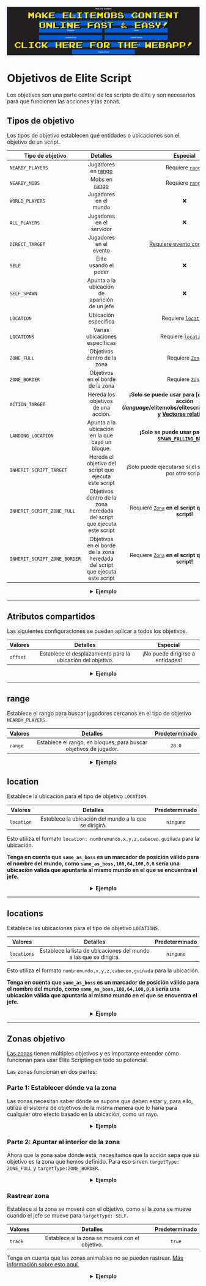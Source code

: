 [![webapp_banner.jpg](../../../img/wiki/webapp_banner.jpg)](https://magmaguy.com/webapp/webapp.html)

# Objetivos de Elite Script

Los objetivos son una parte central de los scripts de élite y son necesarios para que funcionen las acciones y las zonas.

## Tipos de objetivo

Los tipos de objetivo establecen qué entidades o ubicaciones son el objetivo de un script.

| Tipo de objetivo                  |                                    Detalles                                     |                                                                                                   Especial                                                                                                   |
|------------------------------|:------------------------------------------------------------------------------:|:-----------------------------------------------------------------------------------------------------------------------------------------------------------------------------------------------------------:|
| `NEARBY_PLAYERS`             | Jugadores en [rango]($language$/elitemobs/elitescript_targets.md&section=range)  |                                                                Requiere [`range`]($language$/elitemobs/elitescript_targets.md&section=range)                                                                |
| `NEARBY_MOBS`                |       Mobs en [rango]($language$/elitemobs/elitescript_targets.md&section=range)        |                                                                Requiere [`range`]($language$/elitemobs/elitescript_targets.md&section=range)                                                                |
| `WORLD_PLAYERS`              |                                Jugadores en el mundo                                |                                                                                                      ❌                                                                                                      |
| `ALL_PLAYERS`                |                             Jugadores en el servidor                              |                                                                                                      ❌                                                                                                      |
| `DIRECT_TARGET`              |                                Jugadores en el evento                                |                                                                   [Requiere evento compatible]($language$/elitemobs/elitescript_events.md)                                                                   |
| `SELF`                       |                               Élite usando el poder                                |                                                                                                      ❌                                                                                                      |
| `SELF_SPAWN`                 |                      Apunta a la ubicación de aparición de un jefe                      |                                                                                                      ❌                                                                                                      |
| `LOCATION`                   |                               Ubicación específica                                |                                                             Requiere [`location`]($language$/elitemobs/elitescript_targets.md&section=location)                                                             |
| `LOCATIONS`                  |                           Varias ubicaciones específicas                           |                                                            Requiere [`locations`]($language$/elitemobs/elitescript_targets.md&section=locations)                                                            |
| `ZONE_FULL`                  |                             Objetivos dentro de la zona                             |                                                                        Requiere [`Zona`]($language$/elitemobs/elitescript_zones.md)                                                                         |
| `ZONE_BORDER`                |                             Objetivos en el borde de la zona                             |                                                                        Requiere [`Zona`]($language$/elitemobs/elitescript_zones.md)                                                                         |
| `ACTION_TARGET`              |                      Hereda los objetivos de una acción.                      |                 **¡Solo se puede usar para [condiciones] de acción ($language$/elitemobs/elitescript_conditions.md) y [Vectores relativos]($language$/elitemobs/elitescript_relative_vectors.md)!**                 |
| `LANDING_LOCATION`           |                     Apunta a la ubicación en la que cayó un bloque.                      |                                        **¡Solo se puede usar para la acción [`SPAWN_FALLING_BLOCK`]($language$/elitemobs/elitescript_actions.md&section=spawn_falling_block)!**                                         |
| `INHERIT_SCRIPT_TARGET`      |           Hereda el objetivo del script que ejecuta este script            |                                                                          ¡Solo puede ejecutarse si el script fue llamado por otro script!                                                                          |
| `INHERIT_SCRIPT_ZONE_FULL`   |     Objetivos dentro de la zona heredada del script que ejecuta este script     |                                                 Requiere [`Zona`]($language$/elitemobs/elitescript_zones.md) **en el script que llama a este script!**                                                  |
| `INHERIT_SCRIPT_ZONE_BORDER` |     Objetivos en el borde de la zona heredada del script que ejecuta este script     |                                                 Requiere [`Zona`]($language$/elitemobs/elitescript_zones.md) **en el script que llama a este script!**                                                  |

<div align="center">

<details>

<summary><b>Ejemplo</b></summary>

<div align="left">

```yaml
eliteScript:
  Example:
    Events:
    - EliteMobDeathEvent
    Actions:
      - action: MESSAGE
        Target:
          targetType: ALL_PLAYERS
        sValue: "&2¡Hola Mundo!"
```

Esto envía un mensaje al objetivo. Dado que el objetivo está establecido en `ALL_PLAYERS`, enviará ese mensaje a todos los jugadores en línea.

</div>

</details>

</div>

---

## Atributos compartidos

Las siguientes configuraciones se pueden aplicar a todos los objetivos.

| Valores | Detalles | Especial |
| --- | :-: | :-: |
| `offset` | Establece el desplazamiento para la ubicación del objetivo. | ¡No puede dirigirse a entidades! |

<div align="center">

<details>

<summary><b>Ejemplo</b></summary>

<div align="left">

```yaml
eliteScript:
  Example:
    Events:
    - EliteMobDeathEvent
    Actions
    - action: STRIKE_LIGHTNING
      Target:
        targetType: SELF
        offset: "0,2,0"
```

Esto genera un rayo 2 bloques por encima del jefe. Tenga en cuenta que STRIKE_LIGHTNING utiliza ubicaciones y no afecta a las entidades, por lo que puede tener desplazamientos.

No puede establecer un desplazamiento para enviar un mensaje, ya que los mensajes se envían a los jugadores. Sin embargo, puede establecer un desplazamiento a una zona que luego pueda apuntar a entidades.

</div>

</details>

</div>

---

## range

Establece el rango para buscar jugadores cercanos en el tipo de objetivo `NEARBY_PLAYERS`.

| Valores | Detalles | Predeterminado |
| --- | :-: | :-: |
| `range` | Establece el rango, en bloques, para buscar objetivos de jugador. | `20.0` |

<div align="center">

<details>

<summary><b>Ejemplo</b></summary>

<div align="left">

```yaml
eliteScript:
  Example:
    Events:
    - EliteMobDeathEvent
    Actions:
      - action: MESSAGE
        Target:
          targetType: NEARBY_PLAYERS
          range: 25.0
        sValue: "&2¡Jugadores objetivo dentro de los 25 bloques!"
```

Esto envía un mensaje a los jugadores dentro de los 25 bloques del jefe cuando el jefe muere.

</div>

</details>

</div>

## location

Establece la ubicación para el tipo de objetivo `LOCATION`.

| Valores | Detalles | Predeterminado |
| --- | :-: | :-: |
| `location` | Establece la ubicación del mundo a la que se dirigirá. | `ninguno` |

Esto utiliza el formato `location: nombremundo,x,y,z,cabeceo,guiñada` para la ubicación.

**Tenga en cuenta que `same_as_boss` es un marcador de posición válido para el nombre del mundo, como `same_as_boss,100,64,100,0,0` sería una ubicación válida que apuntaría al mismo mundo en el que se encuentra el jefe.**

<div align="center">

<details>

<summary><b>Ejemplo</b></summary>

<div align="left">

```yaml
eliteScript:
  Example:
    Events:
    - EliteMobDeathEvent
    Actions
    - action: STRIKE_LIGHTNING
      Target:
        targetType: LOCATION
        location: "miMundo,100,64,200,0,0"
```

Esto genera un rayo en la ubicación x=100, y=64, z=200 de un mundo llamado `miMundo`.

</div>

</details>

</div>

---

## locations

Establece las ubicaciones para el tipo de objetivo `LOCATIONS`.

| Valores | Detalles | Predeterminado |
| --- | :-: | :-: |
| `locations` | Establece la lista de ubicaciones del mundo a las que se dirigirá. | `ninguno` |

Esto utiliza el formato `nombremundo,x,y,z,cabeceo,guiñada` para la ubicación.

**Tenga en cuenta que `same_as_boss` es un marcador de posición válido para el nombre del mundo, como `same_as_boss,100,64,100,0,0` sería una ubicación válida que apuntaría al mismo mundo en el que se encuentra el jefe.**

<div align="center">

<details>

<summary><b>Ejemplo</b></summary>

<div align="left">

```yaml
eliteScript:
  Example:
    Events:
    - EliteMobDeathEvent
    Actions
    - action: STRIKE_LIGHTNING
      Target:
        targetType: LOCATIONS
        locations:
        - "miMundo,100,64,200,0,0"
        - "same_as_boss,-100,12,130,0,0"
```

Esto genera un rayo en la ubicación x=100, y=64, z=200 de un mundo llamado `miMundo` y otro rayo en el mismo mundo que el jefe en la ubicación x=-100, y=12 y z=130.

</div>

</details>

</div>

---

## Zonas objetivo

[Las zonas]($language$/elitemobs/elitescript_zones.md) tienen múltiples objetivos y es importante entender cómo funcionan para usar Elite Scripting en todo su potencial.

Las zonas funcionan en dos partes:

### Parte 1: Establecer dónde va la zona

Las zonas necesitan saber dónde se supone que deben estar y, para ello, utiliza el sistema de objetivos de la misma manera que lo haría para cualquier otro efecto basado en la ubicación, como un rayo.

<div align="center">

<details>

<summary><b>Ejemplo</b></summary>

<div align="left">

```yaml
eliteScript:
  VisualCylinder:
    Events:
    - EliteMobDamagedEvent
    Zone:
      radius: 10.0
      shape: CYLINDER
      height: 1
      filter: PLAYER
      borderRadius: 5.0
      Target:
        targetType: SELF
```

Esto genera una zona cilíndrica alrededor del jefe. Tenga en cuenta que aún no se han establecido acciones en este ejemplo, eso se cubre a continuación.

Algunas zonas, como [STATIC_RAY]($language$/elitemobs/elitescript_zones.md&section=static_ray), tienen dos o más objetivos. Esto se debe a que los rayos son líneas y las líneas se definen por dos puntos. Esto se trata de forma más extensa en la página de [zonas]($language$/elitemobs/elitescript_zones.md), pero fundamentalmente todas funcionan de la misma manera.

</div>

</details>

</div>

### Parte 2: Apuntar al interior de la zona

Ahora que la zona sabe dónde está, necesitamos que la acción sepa que su objetivo es la zona que hemos definido. Para eso sirven `targetType: ZONE_FULL` y `targetType:ZONE_BORDER`.

<div align="center">

<details>

<summary><b>Ejemplo</b></summary>

<div align="left">

```yaml
eliteScript:
  VisualCylinder:
    Events:
    - EliteMobDamagedEvent
    Zone:
      radius: 10.0
      shape: CYLINDER
      height: 1
      filter: PLAYER
      borderRadius: 5.0
      Target:
        targetType: SELF
    Actions:
    - action: SPAWN_PARTICLE
      times: 12
      repeatEvery: 5
      particles:
      - particle: SMOKE_NORMAL
      Target:
        targetType: ZONE_FULL
        track: false
```

Usando la misma zona de la primera parte, ahora agregamos la acción. El objetivo para esta acción es `ZONE_FULL`, lo que significa que generará partículas dentro de toda la zona.

Tenga en cuenta que ZONE_BORDER no está disponible para todas las zonas. Más información sobre esto en la página de [zonas de script]($language$/elitemobs/elitescript_zones.md).

</div>

</details>

</div>

### Rastrear zona

Establece si la zona se moverá con el objetivo, como si la zona se mueve cuando el jefe se mueve para `targetType: SELF`.

| Valores | Detalles | Predeterminado |
| --- | :-: | :-: |
| `track` | Establece si la zona se moverá con el objetivo. | `true` |

Tenga en cuenta que las zonas animables no se pueden rastrear. [Más información sobre esto aquí.]($language$/elitemobs/elitescript_zones.md&section=animatable)

<div align="center">

<details>

<summary><b>Ejemplo</b></summary>

<div align="left">

```yaml
eliteScript:
  VisualCylinder:
    Events:
    - EliteMobDamagedEvent
    Zone:
      radius: 10.0
      shape: CYLINDER
      height: 1
      filter: PLAYER
      borderRadius: 5.0
      Target:
        targetType: SELF
    Actions:
    - action: SPAWN_PARTICLE
      times: 12
      repeatEvery: 5
      particles:
      - particle: SMOKE_NORMAL
      Target:
        targetType: ZONE_FULL
        track: false
```

En el mismo ejemplo de la parte 1 y la parte 2, la zona ahora está establecida para que no se rastree. Esto significa que la zona aparecerá en la ubicación del jefe, pero incluso cuando el jefe siga alejándose, la zona permanecerá donde apareció por primera vez.

Por último, tenga en cuenta que si una zona está establecida para que no se rastree, registrará su ubicación en el momento en que se llame al script.

Como ejemplo, si desea tener una fase de advertencia y una fase de daño para su script, deberá asegurarse de ejecutar todas las acciones al principio y establecer un tiempo de espera en todas las acciones relacionadas con el daño que desea ejecutar más adelante individualmente. No debe retrasar todo un script que llame a través de `RUN_SCRIPT` por razones técnicas.

El siguiente es un ejemplo correcto de un poder con una advertencia y una fase de daño tomado del Santuario del Palacio de Hielo.

<div align="center">

<details>

<summary><b>Ejemplo</b></summary>

<div align="left">

```yaml
eliteScript:
  VisualCylinder:
    Events:
    - EliteMobDamagedEvent
    Zone:
      radius: 10.0
      shape: CYLINDER
      height: 1
      filter: PLAYER
      borderRadius: 5.0
      Target:
        targetType: SELF
    Actions:
    - action: SPAWN_PARTICLE
      times: 12
      repeatEvery: 5
      particles:
      - particle: SMOKE_NORMAL
      Target:
        targetType: ZONE_FULL
        track: false
    - action: SPAWN_PARTICLE
      wait: 60
      times: 13
      repeatEvery: 3
      particles:
      - particle: FLAME
        amount: 0
        x: 0
        y: 1
        z: 0
        speed: 0.2
      - particle: FLAME
        amount: 0
        x: 0.5
        y: 1
        z: 0.5
        speed: 0.2
      - particle: FLAME
        amount: 0
        x: 0
        y: 1
        z: 0.5
        speed: 0.2
      - particle: FLAME
        amount: 0
        x: 0.5
        y: 1
        z: 0
        speed: 0.2
      - particle: FLAME
        amount: 0
        x: -0.5
        y: 1
        z: -0.5
        speed: 0.2
      - particle: FLAME
        amount: 0
        x: -0.5
        y: 1
        z: 0
        speed: 0.2
      - particle: FLAME
        amount: 0
        x: 0
        y: 1
        z: -0.5
        speed: 0.2
      - particle: FLAME
        amount: 0
        x: -0.5
        y: 1
        z: 0.5
        speed: 0.2
      - particle: FLAME
        amount: 0
        x: 0.5
        y: 1
        z: -0.5
        speed: 0.2
      Target:
        targetType: ZONE_FULL
        track: false
    - action: RUN_SCRIPT
      scripts:
      - DamageCylinder
    - action: PLAY_ANIMATION
      sValue: fire_zone
      Target:
        targetType: SELF
    - action: SET_MOB_AI
      duration: 100
      bValue: false
      Target:
        targetType: SELF
    Cooldowns:
      local: 1200
      global: 300
  DamageCylinder:
    Zone:
      radius: 10.0
      shape: CYLINDER
      height: 10
      filter: PLAYER
      borderRadius: 5.0
      Target:
        targetType: SELF
        offset: 0,-1,0
    Actions:
    - action: DAMAGE
      wait: 60
      repeatEvery: 10
      times: 4
      multiplier: 4
      Target:
        targetType: ZONE_FULL
        track: false
    - action: SET_ON_FIRE
      wait: 60
      duration: 80
      Target:
        targetType: ZONE_FULL
        track: false
```

</div>

</details>

</div>

Este script hace muchas cosas, pero está separado en dos scripts claros: `VisualCylinder` y `DamageCylinder`.

VisualCylinder se ejecuta primero y tiene la acción `RUN_SCRIPT` que también ejecuta inmediatamente `DamageCylinder` al mismo tiempo que se está ejecutando `VisualCylinder`.

Sin embargo, cada acción en `DamageCylinder` está establecida para esperar 60 ticks, o 3 segundos.

Esto significa que el jefe tiene una fase de advertencia de 3 segundos y luego hace una fase de daño, y aunque las zonas están configuradas para que no rastreen, la zona de advertencia y la zona de daño estarán en la misma ubicación.

### Propiedades de destino específicas de zona

Las zonas tienen las siguientes propiedades específicas:

#### coverage

Establece el porcentaje de la zona que realmente se utilizará para la acción. Solo funciona para objetivos de ubicación (no funcionará al dirigirse a jugadores u otras entidades).

| Valores | Detalles | Predeterminado |
| --- | :-: | :-: |
| `coverage` | Establece el porcentaje de la zona que se cubrirá. | `1.0` |

<div align="center">

<details>

<summary><b>Ejemplo</b></summary>

<div align="left">

```yaml
eliteScript:
  VisualCylinder:
    Events:
    - EliteMobDamagedEvent
    Zone:
      radius: 10.0
      shape: CYLINDER
      height: 1
      filter: PLAYER
      borderRadius: 5.0
      Target:
        targetType: SELF
    Actions:
    - action: SPAWN_PARTICLE
      times: 12
      repeatEvery: 5
      particles:
      - particle: SMOKE_NORMAL
      Target:
        targetType: ZONE_FULL
        track: false
        coverage: 0.5
```

En este caso, solo el 50 % de la zona estará cubierta de partículas.

</div>

</details>

</div>

### Herencia de objetivos

Cuando un script ejecuta otro script (o "llama" a ese script), es posible pasar información de zona y objetivo del primer script al segundo.

**Usos de ejemplo**

1. **Ejecutores de scripts mejorados**

Los ejecutores de scripts son scripts cuya única función es ejecutar muchos otros scripts. Se utilizan para facilitar la gestión de los scripts, especialmente cuando se manejan varios scripts que requieren una temporización precisa.

Con la herencia de objetivos, varios scripts pueden usar la misma zona u objetivo, lo que reduce potencialmente cientos de líneas de scripting repetitivo.

2. **Filtrado de objetivos de matryoshka/filtrado de objetivos de muñecas rusas**

Las condiciones de filtrado se pueden aplicar a los objetivos en una acción. Al pasar los objetivos a un script diferente con diferentes filtros, se hace posible superponer las condiciones y aplicar diferentes efectos al mismo grupo de objetivos en función de criterios cada vez más específicos.

Como ejemplo, es posible crear una zona que busque jugadores y realizar una acción que verifique si todos los jugadores en la zona tienen una etiqueta específica. Luego, los objetivos válidos se pueden pasar a otro script donde otra acción puede ejecutar una condición de verificación aleatoria y aplicar un efecto en función de esa posibilidad. Luego, los objetivos se pueden pasar a otro script donde otra condición puede hacer una verificación para ver si los objetivos todavía están vivos y realizar algún comportamiento especial si están muertos.

Estos son, por supuesto, solo ejemplos. Es un sistema muy flexible.

3. **Zonas complejas**

Finalmente, es posible superponer objetivos para crear zonas complejas, opcionalmente utilizando condiciones si es necesario, e incluso es posible crear zonas semialeatorias utilizando las condiciones de script y la capacidad de ejecutar solo uno de los scripts enumerados de las acciones de script.

**Nota:** Para esta sección, **"script principal"** se refiere al script que ejecuta el **"script de herencia"**, que es el script que utilizará los objetivos heredados.
[![webapp_banner.jpg](../../../img/wiki/webapp_banner.jpg)](https://magmaguy.com/webapp/webapp.html)

# Vectores relativos de Elite Script

## Para qué sirven

Los vectores relativos son vectores que son relativos a una ubicación específica pero dinámica.

Para explicar mejor lo que son, consideremos el siguiente caso: desea empujar a un jugador hacia el jefe como parte de un poder. Dado que tanto el jefe como el jugador se mueven durante el combate, no es posible confiar en un vector específico para lograr este efecto; necesitará un vector que vaya desde el jugador hacia el jefe. (Imagine una línea corta con una flecha que va desde el jugador hacia el jefe).

Los vectores relativos se pueden usar de tantas maneras que sería imposible enumerarlas todas, pero entre ellas se encuentran: disparar entidades (como proyectiles) hacia un jugador o mob específico; generar refuerzos detrás de un jugador; disparar un bloque que cae en una dirección específica; crear rayos que se disparan hacia un jugador y mucho más.

## ¿Cómo funcionan los vectores?

Si no sabe o no recuerda qué son los vectores o cómo funcionan, puede pensar en los vectores como flechas que apuntan desde un punto a otro.

Como tal, una de las propiedades de los vectores es su longitud. Esta longitud es importante; en el caso de las flechas, esta longitud es la velocidad a la que se dispara una flecha, en el caso de intentar obtener puntos de desplazamiento desde una ubicación específica es la distancia desde ese punto. Las cosas que están más lejos tendrán longitudes de vector mayores y las cosas más cercanas tendrán longitudes más cortas.

Para algunas mecánicas, es probable que no desee depender de la distancia entre dos puntos, ya que solo desea obtener una dirección. Afortunadamente, puede utilizar la normalización de vectores, que garantiza que se conserve la dirección, pero cambia la longitud para que sea 1.0. Luego, puede usar multiplicadores para modificar fácilmente el vector hasta que esté satisfecho con el desplazamiento que proporciona o la velocidad que da.

## Propiedades

| Valor |                                                 Detalles                                                  | ¿Obligatorio? | Valor predeterminado |
| --- |:--------------------------------------------------------------------------------------------------------:| :-: | :-: |
| `SourceTarget` | [Objetivo]($language$/elitemobs/elitescript_targets.md) en el punto desde el que comenzará el vector | ✅ | `ninguno` |
| `DestinationTarget` |          [Objetivo]($language$/elitemobs/elitescript_targets.md) en el punto final del vector           | ✅ | `ninguno` |
| `normalize` |                                 Establece si el vector debe normalizarse                                  | ❌ | `false` |
| `multiplier` |                                      Multiplica la longitud del vector                                      | ❌ | `1.0` |
| `offset` |                          Permite insertar un desplazamiento fijo manual a este desplazamiento                           | ❌ | `ninguno` |

<div align="center">

<details>

<summary><b>Ejemplo</b></summary>

<div align="left">

```yaml
eliteScript:
  ShootChicken:
    Events:
    - EliteMobDamagedByPlayerEvent
    Actions:
    - action: SUMMON_ENTITY
      sValue: CHICKEN
      Target:
        targetType: SELF
      RelativeVector:
        SourceTarget:
          targetType: SELF
        DestinationTarget:
          targetType: DIRECT_TARGET
        normalize: true
        multiplier: 2.0
```

Dispara un pollo

***

```yaml
eliteScript:
  ShootArrow:
    Events:
    - EliteMobDamagedByPlayerEvent
    Actions:
    - action: SUMMON_ENTITY
      sValue: ARROW
      Target:
        targetType: SELF
      RelativeVector:
        SourceTarget:
          targetType: SELF
        DestinationTarget:
          targetType: DIRECT_TARGET
        normalize: true
        multiplier: 2.0
```

Dispara una flecha

***

```yaml
eliteScript:
  SpawnReinforcement:
    Events:
    - EliteMobDamagedByPlayerEvent
    Actions:
    - action: SUMMON_ENTITY
      sValue: ZOMBIE
      Target:
        targetType: SELF
      RelativeOffset:
        SourceTarget:
          targetType: SELF
        DestinationTarget:
          targetType: DIRECT_TARGET
        normalize: true
        multiplier: 2.0
```

Genera un zombi 2 bloques detrás del jugador, en relación con el jefe.

***

```yaml
eliteScript:
  Example:
    Events:
    - EliteMobDamagedByPlayerEvent
    Zone:
      Shape: SPHERE
      target:
        targetType: SELF_SPAWN
        offset: 0,0,0
        track: false
      filter: PLAYER
      radius: 6
    Actions:
    - action: SPAWN_PARTICLE
      repeatEvery: 38
      times: 5
      Target:
        targetType: ZONE_FULL
        track: false
        coverage: 0.9
      particles:
      - particle: FLAME
        RelativeVector:
          SourceTarget:
            targetType: ACTION_TARGET
            track: true
          DestinationTarget:
            targetType: SELF_SPAWN
            offset: 0,-0.5,0
        speed: 0.05
```

Crea una esfera de llamas animada que se reduce hasta la ubicación de aparición.

</div>

</details>

</div>

### Orden de operaciones

El orden de las operaciones al aplicar las propiedades es el siguiente:

Cálculo de vector -> `normalize` -> `multiplier` -> `offset`
